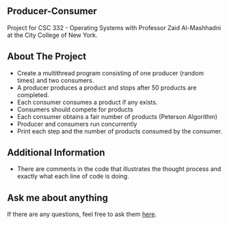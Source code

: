 ## Producer-Consumer
Project for CSC 332 - Operating Systems with Professor Zaid Al-Mashhadni at the City College of New York.
## About The Project
- Create a multithread program consisting of one producer (random times) and two consumers.
- A producer produces a product and stops after 50 products are completed.
- Each consumer consumes a product if any exists.
- Consumers should compete for products
- Each consumer obtains a fair number of products (Peterson Algorithm)
- Producer and consumers run concurrently
- Print each step and the number of products consumed by the consumer.
## Additional Information
- There are comments in the code that illustrates the thought process and exactly what each line of code is doing.
## Ask me about anything
If there are any questions, feel free to ask them [here](https://github.com/ChibiKev/Producer-Consumer/issues).